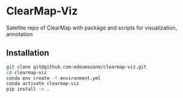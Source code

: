 # ClearMap-Viz
Satellite repo of ClearMap with package and scripts for visualization, annotation

## Installation
```bash
git clone git@github.com:edoumazane/clearmap-viz.git
cd clearmap-viz
conda env create -f environment.yml
conda activate clearmap-viz
pip install -e .
```
